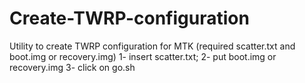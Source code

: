 # Create-TWRP-configuration
Utility to create TWRP configuration for MTK (required scatter.txt and boot.img or recovery.img)
1- insert scatter.txt;
2- put boot.img or recovery.img
3- click on go.sh
